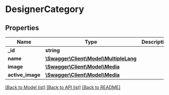 # DesignerCategory

## Properties
Name | Type | Description | Notes
------------ | ------------- | ------------- | -------------
**_id** | **string** |  | [optional] 
**name** | [**\Swagger\Client\Model\MultipleLang**](MultipleLang.md) |  | [optional] 
**image** | [**\Swagger\Client\Model\Media**](Media.md) |  | [optional] 
**active_image** | [**\Swagger\Client\Model\Media**](Media.md) |  | [optional] 

[[Back to Model list]](../README.md#documentation-for-models) [[Back to API list]](../README.md#documentation-for-api-endpoints) [[Back to README]](../README.md)


